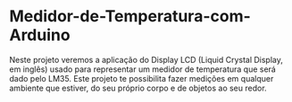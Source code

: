 # Medidor-de-Temperatura-com-Arduino
Neste projeto veremos a aplicação do Display LCD (Liquid Crystal Display, em inglês) usado para representar um medidor de temperatura que será dado pelo LM35.
Este projeto te possibilita fazer medições em qualquer ambiente que estiver, do seu próprio corpo e de objetos ao seu redor. 
